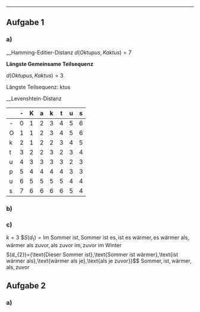 
---
## Aufgabe 1
### a)
__Hamming-Editier-Distanz
$d(Oktupus, Kaktus)=7$

__Längste Gemeinsame Teilsequenz__

$d(Oktupus,Kaktus)=3$

Längste Teilsequenz: ktus

__Levenshtein-Distanz


|     | -   | K   | a   | k   | t   | u   | s   |
| --- | --- | --- | --- | --- | --- | --- | --- |
| -   | 0   | 1   | 2   | 3   | 4   | 5   | 6   |
| O   | 1   | 1   | 2   | 3   | 4   | 5   | 6   |
| k   | 2   | 1   | 2   | 2   | 3   | 4   | 5   |
| t   | 3   | 2   | 2   | 3   | 2   | 3   | 4   |
| u   | 4   | 3   | 3   | 3   | 3   | 2   | 3   |
| p   | 5   | 4   | 4   | 4   | 4   | 3   | 3   |
| u   | 6   | 5   | 5   | 5   | 5   | 4   | 4   |
| s   | 7   | 6   | 6   | 6   | 6   | 5   | 4   |

### b)




### c)
$k=3$
$$S(d_{1})={\text{Im Sommer ist},\text{Sommer ist es},\text{ist es wärmer},\text{es wärmer als},\text{wärmer als zuvor},\text{als zuvor im},\text{zuvor im Winter}}$
$$$$S(d_{2})={\text{Dieser Sommer ist},\text{Sommer ist wärmer},\text{ist wärmer als},\text{wärmer als je},\text{als je zuvor}}$$
${\text{Sommer},\text{ist},\text{wärmer},\text{als},\text{zuvor}}$

## Aufgabe 2
### a)
